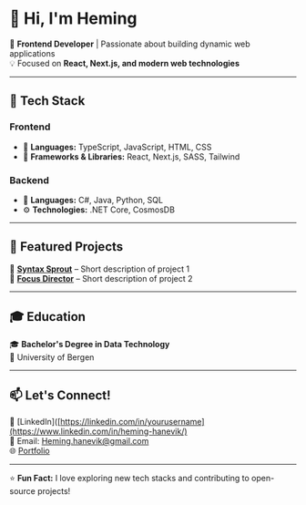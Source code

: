 # 👋 Hi, I'm Heming

🚀 **Frontend Developer** | Passionate about building dynamic web applications  
💡 Focused on **React, Next.js, and modern web technologies**  

---

## 🔧 Tech Stack  

### **Frontend**  
- 🚀 **Languages:** TypeScript, JavaScript, HTML, CSS  
- 🎨 **Frameworks & Libraries:** React, Next.js, SASS, Tailwind  

### **Backend**  
- 💾 **Languages:** C#, Java, Python, SQL  
- ⚙️ **Technologies:** .NET Core, CosmosDB  

---

## 📌 Featured Projects  

🔹 [**Syntax Sprout**](https://github.com/hemingus/syntax-sprout) – Short description of project 1  
🔹 [**Focus Director**](https://github.com/hemingus/focus-director) – Short description of project 2  

---

## 🎓 Education  
🎓 **Bachelor's Degree in Data Technology**  
📍 University of Bergen  

---

## 📫 Let's Connect!  
🔗 [LinkedIn]([https://linkedin.com/in/yourusername](https://www.linkedin.com/in/heming-hanevik/)  
📧 Email: Heming.hanevik@gmail.com  
🌐 [Portfolio](https://heminghanevik.link)  

---

⭐ **Fun Fact:** I love exploring new tech stacks and contributing to open-source projects!
